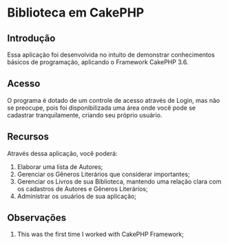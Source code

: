 # Biblioteca em CakePHP

## Introdução

Essa aplicação foi desenvolvida no intuito de demonstrar conhecimentos básicos de programação, aplicando o Framework CakePHP 3.6.

## Acesso

O programa é dotado de um controle de acesso através de Login, mas não se preocupe, pois foi disponibilizada uma área onde você pode se cadastrar tranquilamente, criando seu próprio usuário. 

## Recursos

Através dessa aplicação, você poderá:

1. Elaborar uma lista de Autores;
2. Gerenciar os Gêneros Literários que considerar importantes;
3. Gerenciar os Livros de sua Biblioteca, mantendo uma relação clara com os cadastros de Autores e Gêneros Literários;
4. Administrar os usuários de sua aplicação;

## Observações

1. This was the first time I worked with CakePHP Framework;
